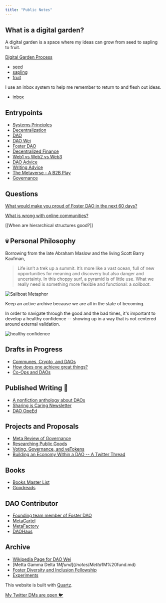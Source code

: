 ```yaml
---
title: "Public Notes"
---
```


## What is a digital garden?
A digital garden is a space where my ideas can grow from seed to sapling to fruit.

[Digital Garden Process](/notes/Digital%20Garden%20Process.md)

* [seed](/tags/seed)
* [sapling](/tags/sapling)
* [fruit](/tags/fruit)

 I use an inbox system to help me remember to return to and flesh out ideas. 

* [inbox](/tags/inbox)

## Entrypoints
* [Systems Principles](/notes/Systems%20thinking.md)
* [Decentralization](/notes/decentralization.md)
* [DAO](/notes/DAO.md)
* [DAO Wei](/notes/DAO%20Wei.md)
* [Foster DAO](/notes/Foster%20DAO.md)
* [Decentralized Finance](/notes/Decentralized%20Finance.md)
* [Web1 vs Web2 vs Web3](/notes/Web1%20vs%20Web2%20vs%20Web3.md)
* [DAO Advice](/notes/DAO%20Advice.md) 
* [Writing Advice](/notes/Writing%20Advice.md)
* [The Metaverse - A B2B Play](/notes/The%20Metaverse%20-%20A%20B2B%20Play.md)
* [Governance](/notes/Governance.md)

## Questions
[What would make you proud of Foster DAO in the next 60 days?](/notes/What%20would%20make%20you%20proud%20of%20Foster%20DAO%20in%20the%20next%2060%20days?.md)

[What is wrong with online communities?](/notes/What%20is%20wrong%20with%20online%20communities?.md)

[[When are hierarchical structures good?]]


## 💀 Personal Philosophy 
Borrowing from the late Abraham Maslow and the living Scott Barry Kaufman, 
> Life isn’t a trek up a summit. It’s more like a vast ocean, full of new opportunities for meaning and discovery but also danger and uncertainty. In this choppy surf, a pyramid is of little use. What we really need is something more flexible and functional: a _sailboat_. 

![Sailboat Metaphor](/images/Sailboat%20Metaphor.png) 

Keep an active archive because we are all in the state of becoming. 

In order to navigate through the good and the bad times, it's important to develop a healthy confidence -- showing up in a way that is not centered around external validation.

![healthy confidence](/images/healthy%20confidence.png)

## Drafts in Progress
* [Communes, Crypto, and DAOs](/notes/Communes,%20Crypto,%20and%20DAOs.md)
* [How does one achieve great things?](/notes/How%20does%20one%20achieve%20great%20things?.md)
* [Co-Ops and DAOs](/notes/Co-Ops%20and%20DAOs.md)


## Published Writing 📒 
* [A nonfiction anthology about DAOs](/notes/YODA.md)
* [Sharing is Caring Newsletter](https://www.newsletter.rikagoldberg.com/)
* [DAO OpeEd](https://beincrypto.com/real-humans-need-to-shape-daos-so-they-dont-become-a-rich-kid-club/)


## Projects and Proposals
* [Meta Review of Governance](https://docs.google.com/document/d/1QNgc3sx_1x12Fi2KcWCT1CAvHigq3xrTgt9zycZPZNk/edit?usp=sharing) 
* [Researching Public Goods](/notes/Researching%20Public%20Goods.md)
* [Voting, Governance, and veTokens](https://docs.google.com/document/d/1y26rZ9opaShUD3Jkf3-kHxGJE9UhJ0TwmxmwW-qPUio/edit?usp=sharing)
* [Building an Economy Within a DAO -- A Twitter Thread](https://twitter.com/CryptoSocietyS1/status/1516509915153453057?s=20&t=E_U3tIrdUhI62qF9mNPpkg)

## Books
* [Books Master List](/books/Books%20Master%20List.md)
* [Goodreads](https://www.goodreads.com/user/show/143484105-rika-goldberg)

## DAO Contributor
* [Founding team member of Foster DAO](/notes/Foster%20DAO.md) 
* [MetaCartel](quartz/notes/MetaCartel%20DAO.md)
* [MetaFactory](/notes/MetaFactory.md)
* [DAOHaus](/notes/DAO%20Haus.md)

## Archive
* [Wikipedia Page for DAO Wei](/notes/Wikipedia%20Page%20for%20DAO%20Wei.md)
* [Metta Gamma Delta $1M fund](/notes/Metta%20Gamma%20Delta%20$1M%20fund.md)
* [Foster Diversity and Inclusion Fellowship](/notes/Foster%20Diversity%20and%20Inclusion%20Fellowship.md)
* [Experiments](/notes/Experiments.md)

This website is built with [Quartz](https://quartz.jzhao.xyz/).

[My Twitter DMs are open 🐦](https://twitter.com/RikaGoldberg)


